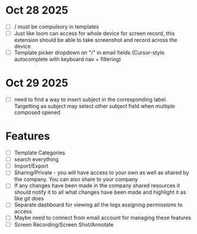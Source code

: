 # Oct 28 2025

- [ ] / must be compulsory in templates
- [ ] Just like loom can access for whole device for screen record, this extension should be able to take screenshot and record across the device
- [ ] Template picker dropdown on "/" in email fields (Cursor-style autocomplete with keyboard nav + filtering)

# Oct 29 2025

- [ ] need to find a way to insert subject in the corresponding label. Targetting as subject may select other subject field when multiple composed opened

# Features

- [ ] Template Categories
- [ ] search everything
- [ ] Import/Export
- [ ] Sharing/Private - you will have access to your own as well as shared by the company. You can also share to your company
- [ ] If any changes have been made in the company shared resources it should notify it to all what changes have been made and highlight it as like git does
- [ ] Separate dashboard for viewing all the logs assigning permissions to access
- [ ] Maybe need to connect from email account for managing these features
- [ ] Screen Recording/Screen Shot/Annotate
